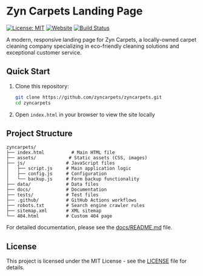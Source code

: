 # Zyn Carpets Landing Page

[![License: MIT](https://img.shields.io/badge/License-MIT-yellow.svg)](https://opensource.org/licenses/MIT)
[![Website](https://img.shields.io/website?url=https%3A%2F%2Fzyncarpets.com)](https://zyncarpets.com)
[![Build Status](https://img.shields.io/github/actions/workflow/status/zyncarpets/zyncarpets/deploy.yml?branch=main)](https://github.com/zyncarpets/zyncarpets/actions)

A modern, responsive landing page for Zyn Carpets, a locally-owned carpet cleaning company specializing in eco-friendly cleaning solutions and exceptional customer service.

## Quick Start

1. Clone this repository:
   ```bash
   git clone https://github.com/zyncarpets/zyncarpets.git
   cd zyncarpets
   ```

2. Open `index.html` in your browser to view the site locally

## Project Structure

```
zyncarpets/
├── index.html          # Main HTML file
├── assets/            # Static assets (CSS, images)
├── js/               # JavaScript files
│   ├── script.js     # Main application logic
│   ├── config.js     # Configuration
│   └── backup.js     # Form backup functionality
├── data/             # Data files
├── docs/             # Documentation
├── tests/            # Test files
├── .github/          # GitHub Actions workflows
├── robots.txt        # Search engine crawler rules
├── sitemap.xml       # XML sitemap
└── 404.html          # Custom 404 page
```

For detailed documentation, please see the [docs/README.md](docs/README.md) file.

## License

This project is licensed under the MIT License - see the [LICENSE](LICENSE) file for details. 